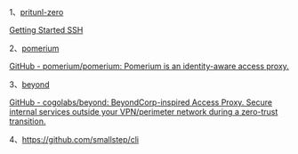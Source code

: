  1、[pritunl-zero](https://docs.pritunl.com/docs/pritunl-zero)

[Getting Started SSH](https://docs.pritunl.com/docs/pritunl-zero)



2、[pomerium](https://github.com/pomerium/pomerium)

[GitHub - pomerium/pomerium: Pomerium is an identity-aware access proxy.](https://github.com/pomerium/pomerium)



3、[beyond](https://github.com/cogolabs/beyond)

[GitHub - cogolabs/beyond: BeyondCorp-inspired Access Proxy. Secure internal services outside your VPN/perimeter network during a zero-trust transition.](https://github.com/cogolabs/beyond)



4、https://github.com/smallstep/cli